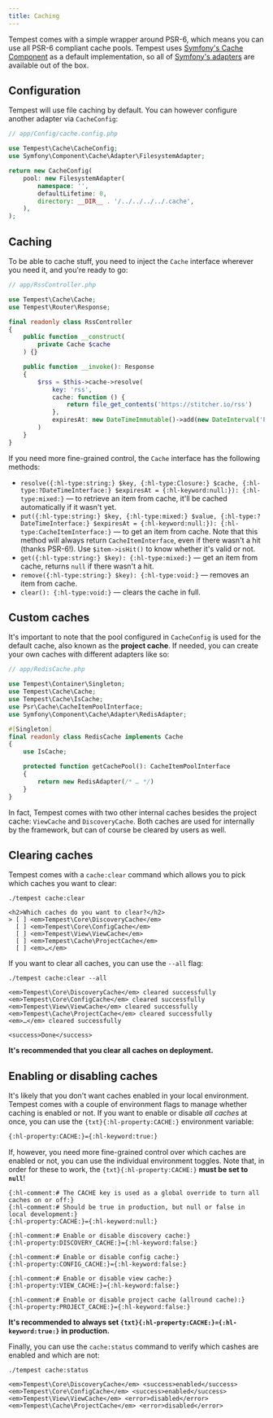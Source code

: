 ```yaml
---
title: Caching
---
```


Tempest comes with a simple wrapper around PSR-6, which means you can use all PSR-6 compliant cache pools. Tempest uses [Symfony's Cache Component](https://symfony.com/doc/current/components/cache.html) as a default implementation, so all of [Symfony's adapters](https://symfony.com/doc/current/components/cache.html#available-cache-adapters) are available out of the box.

## Configuration

Tempest will use file caching by default. You can however configure another adapter via `CacheConfig`:

```php
// app/Config/cache.config.php

use Tempest\Cache\CacheConfig;
use Symfony\Component\Cache\Adapter\FilesystemAdapter;

return new CacheConfig(
    pool: new FilesystemAdapter(
        namespace: '',
        defaultLifetime: 0,
        directory: __DIR__ . '/../../../../.cache',
    ),
);
```

## Caching

To be able to cache stuff, you need to inject the `Cache` interface wherever you need it, and you're ready to go:

```php
// app/RssController.php

use Tempest\Cache\Cache;
use Tempest\Router\Response;

final readonly class RssController
{
    public function __construct(
        private Cache $cache
    ) {}

    public function __invoke(): Response
    {
        $rss = $this->cache->resolve(
            key: 'rss',
            cache: function () {
                return file_get_contents('https://stitcher.io/rss')
            },
            expiresAt: new DateTimeImmutable()->add(new DateInterval('P1D'))
        )
    }
}
```

If you need more fine-grained control, the `Cache` interface has the following methods:

- `resolve({:hl-type:string:} $key, {:hl-type:Closure:} $cache, {:hl-type:?DateTimeInterface:} $expiresAt = {:hl-keyword:null:}): {:hl-type:mixed:}` — to retrieve an item from cache, it'll be cached automatically if it wasn't yet.
- `put({:hl-type:string:} $key, {:hl-type:mixed:} $value, {:hl-type:?DateTimeInterface:} $expiresAt = {:hl-keyword:null:}): {:hl-type:CacheItemInterface:}` — to get an item from cache. Note that this method will always return `CacheItemInterface`, even if there wasn't a hit (thanks PSR-6!). Use `$item->isHit()` to know whether it's valid or not.
- `get({:hl-type:string:} $key): {:hl-type:mixed:}` — get an item from cache, returns `null` if there wasn't a hit.
- `remove({:hl-type:string:} $key): {:hl-type:void:}` — removes an item from cache.
- `clear(): {:hl-type:void:}` — clears the cache in full.

## Custom caches

It's important to note that the pool configured in `CacheConfig` is used for the default cache, also known as the **project cache**. If needed, you can create your own caches with different adapters like so:

```php
// app/RedisCache.php

use Tempest\Container\Singleton;
use Tempest\Cache\Cache;
use Tempest\Cache\IsCache;
use Psr\Cache\CacheItemPoolInterface;
use Symfony\Component\Cache\Adapter\RedisAdapter;

#[Singleton]
final readonly class RedisCache implements Cache
{
    use IsCache;

    protected function getCachePool(): CacheItemPoolInterface
    {
        return new RedisAdapter(/* … */)
    }
}
```

In fact, Tempest comes with two other internal caches besides the project cache: `ViewCache` and `DiscoveryCache`. Both caches are used for internally by the framework, but can of course be cleared by users as well.

## Clearing caches

Tempest comes with a `cache:clear` command which allows you to pick which caches you want to clear:

```console
./tempest cache:clear

<h2>Which caches do you want to clear?</h2>
> [ ] <em>Tempest\Core\DiscoveryCache</em>
  [ ] <em>Tempest\Core\ConfigCache</em>
  [ ] <em>Tempest\View\ViewCache</em>
  [ ] <em>Tempest\Cache\ProjectCache</em>
  [ ] <em>…</em>
```

If you want to clear all caches, you can use the `--all` flag:

```console
./tempest cache:clear --all

<em>Tempest\Core\DiscoveryCache</em> cleared successfully
<em>Tempest\Core\ConfigCache</em> cleared successfully
<em>Tempest\View\ViewCache</em> cleared successfully
<em>Tempest\Cache\ProjectCache</em> cleared successfully
<em>…</em> cleared successfully

<success>Done</success>
```

**It's recommended that you clear all caches on deployment.**

## Enabling or disabling caches

It's likely that you don't want caches enabled in your local environment. Tempest comes with a couple of environment flags to manage whether caching is enabled or not. If you want to enable or disable _all caches_ at once, you can use the `{txt}{:hl-property:CACHE:}` environment variable:

```txt
{:hl-property:CACHE:}={:hl-keyword:true:}
```

If, however, you need more fine-grained control over which caches are enabled or not, you can use the individual environment toggles. Note that, in order for these to work, the `{txt}{:hl-property:CACHE:}` **must be set to `null`**!

```env
{:hl-comment:# The CACHE key is used as a global override to turn all caches on or off:}
{:hl-comment:# Should be true in production, but null or false in local development:}
{:hl-property:CACHE:}={:hl-keyword:null:}

{:hl-comment:# Enable or disable discovery cache:}
{:hl-property:DISCOVERY_CACHE:}={:hl-keyword:false:}

{:hl-comment:# Enable or disable config cache:}
{:hl-property:CONFIG_CACHE:}={:hl-keyword:false:}

{:hl-comment:# Enable or disable view cache:}
{:hl-property:VIEW_CACHE:}={:hl-keyword:false:}

{:hl-comment:# Enable or disable project cache (allround cache):}
{:hl-property:PROJECT_CACHE:}={:hl-keyword:false:}
```

**It's recommended to always set `{txt}{:hl-property:CACHE:}={:hl-keyword:true:}` in production.**

Finally, you can use the `cache:status` command to verify which cashes are enabled and which are not:

```console
./tempest cache:status

<em>Tempest\Core\DiscoveryCache</em> <success>enabled</success>
<em>Tempest\Core\ConfigCache</em> <success>enabled</success>
<em>Tempest\View\ViewCache</em> <error>disabled</error>
<em>Tempest\Cache\ProjectCache</em> <error>disabled</error>
```
